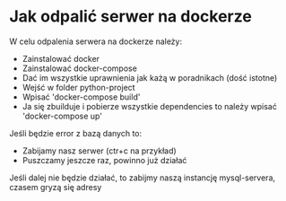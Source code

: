 # Jak odpalić serwer na dockerze
W celu odpalenia serwera na dockerze należy:
* Zainstalować docker
* Zainstalować docker-compose
* Dać im wszystkie uprawnienia jak każą w poradnikach (dość istotne)
* Wejść w folder python-project
* Wpisać 'docker-compose build'
* Ja się zbuilduje i pobierze wszystkie dependencies to należy wpisać
 'docker-compose up'
 
Jeśli będzie error z bazą danych to:
* Zabijamy nasz serwer (ctr+c na przykład)
* Puszczamy jeszcze raz, powinno już działać

Jeśli dalej nie będzie działać, to zabijmy naszą instancję mysql-servera, czasem gryzą się adresy
